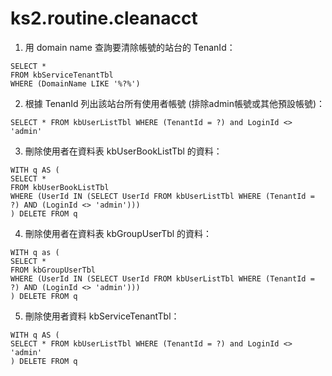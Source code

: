 ks2.routine.cleanacct
=====================

1. 用 domain name 查詢要清除帳號的站台的 TenanId：
```
SELECT *
FROM kbServiceTenantTbl
WHERE (DomainName LIKE '%?%')
```

2. 根據 TenanId 列出該站台所有使用者帳號 (排除admin帳號或其他預設帳號)：
```
SELECT * FROM kbUserListTbl WHERE (TenantId = ?) and LoginId <> 'admin'
```

3. 刪除使用者在資料表 kbUserBookListTbl 的資料：
```
WITH q AS (
SELECT *
FROM kbUserBookListTbl
WHERE (UserId IN (SELECT UserId FROM kbUserListTbl WHERE (TenantId = ?) AND (LoginId <> 'admin')))
) DELETE FROM q
```

4. 刪除使用者在資料表 kbGroupUserTbl 的資料：
```
WITH q as (
SELECT *
FROM kbGroupUserTbl
WHERE (UserId IN (SELECT UserId FROM kbUserListTbl WHERE (TenantId = ?) AND (LoginId <> 'admin')))
) DELETE FROM q
```

5. 刪除使用者資料 kbServiceTenantTbl：
```
WITH q AS (
SELECT * FROM kbUserListTbl WHERE (TenantId = ?) and LoginId <> 'admin'
) DELETE FROM q
```
